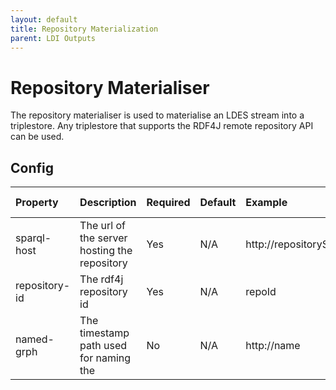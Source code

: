 ```yaml
---
layout: default
title: Repository Materialization
parent: LDI Outputs
---
```


# Repository Materialiser

The repository materialiser is used to materialise an LDES stream into a triplestore.
Any triplestore that supports the RDF4J remote repository API can be used.

## Config

| Property      | Description                                  | Required | Default | Example                 | Supported values          |
|:--------------|:---------------------------------------------|:---------|:--------|:------------------------|:--------------------------|
| sparql-host   | The url of the server hosting the repository | Yes      | N/A     | http://repositoryServer | URL                       |
| repository-id | The rdf4j repository id                      | Yes      | N/A     | repoId                  | String                    |
| named-grph    | The timestamp path used for naming the       | No       | N/A     | http://name             | Any valid LD subject name |
